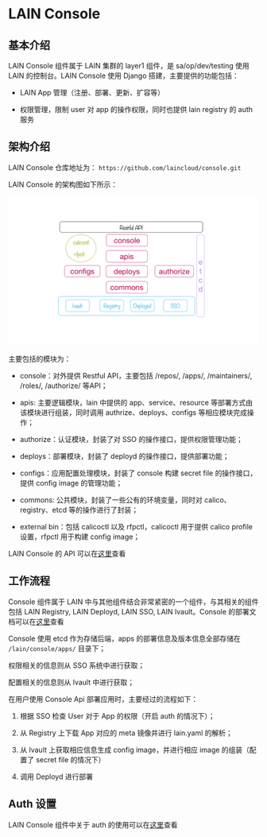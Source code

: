 # LAIN Console

## 基本介绍
LAIN Console 组件属于 LAIN 集群的 layer1 组件，是 sa/op/dev/testing 使用 LAIN 的控制台。LAIN Console 使用 Django 搭建，主要提供的功能包括：

- LAIN App 管理（注册、部署、更新、扩容等）

- 权限管理，限制 user 对 app 的操作权限，同时也提供 lain registry 的 auth 服务


## 架构介绍

LAIN Console 仓库地址为： `https://github.com/laincloud/console.git`

LAIN Console 的架构图如下所示：

![console 整体架构](img/console.png)

主要包括的模块为：

- console：对外提供 Restful API，主要包括 /repos/, /apps/, /maintainers/, /roles/, /authorize/ 等API；

- apis: 主要逻辑模块，lain 中提供的 app、service、resource 等部署方式由该模块进行组装，同时调用 authrize、deploys、configs 等相应模块完成操作；

- authorize：认证模块，封装了对 SSO 的操作接口，提供权限管理功能；

- deploys：部署模块，封装了 deployd 的操作接口，提供部署功能；

- configs：应用配置处理模块，封装了 console 构建 secret file 的操作接口，提供 config image 的管理功能；

- commons: 公共模块，封装了一些公有的环境变量，同时对 calico、registry、etcd 等的操作进行了封装； 

- external bin：包括 calicoctl 以及 rfpctl，calicoctl 用于提供 calico profile 设置，rfpctl 用于构建 config image；

LAIN Console 的 API 可以在[这里](console-api.md)查看

## 工作流程

Console 组件属于 LAIN 中与其他组件结合非常紧密的一个组件，与其相关的组件包括 LAIN Registry, LAIN Deployd, LAIN SSO, LAIN lvault。Console 的部署文档可以在[这里](console-install.md)查看

Console 使用 etcd 作为存储后端，apps 的部署信息及版本信息全部存储在 `/lain/console/apps/` 目录下；

权限相关的信息则从 SSO 系统中进行获取；

配置相关的信息则从 lvault 中进行获取；

在用户使用 Console Api 部署应用时，主要经过的流程如下：

1. 根据 SSO 检查 User 对于 App 的权限（开启 auth 的情况下）；

1. 从 Registry 上下载 App 对应的 meta 镜像并进行 lain.yaml 的解析；

1. 从 lvault 上获取相应信息生成 config image，并进行相应 image 的组装（配置了 secret file 的情况下）

1. 调用 Deployd 进行部署

## Auth 设置

LAIN Console 组件中关于 auth 的使用可以在[这里](console-auth.md)查看
